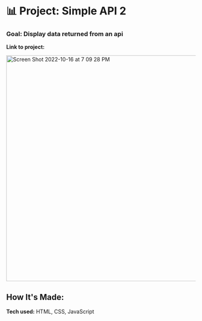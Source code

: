 # 📊 Project: Simple API 2

### Goal: Display data returned from an api


**Link to project:** 

<img width="600" alt="Screen Shot 2022-10-16 at 7 09 28 PM" src="https://user-images.githubusercontent.com/113194307/196062944-5d5e8288-0020-4595-a0db-54a066508785.png">


## How It's Made:

**Tech used:** HTML, CSS, JavaScript
